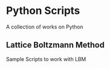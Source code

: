 Python Scripts
==============

A collection of works on Python

Lattice Boltzmann Method
------------------------

Sample Scripts to work with LBM
